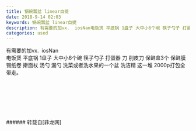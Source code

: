 ```yaml
---
title: 锅碗瓢盆 linear自提
date: 2018-9-14 02:03
keywords: 锅碗瓢盆 linear自提
description: 有需要的加vx.  iosNan电饭煲 平底锅 1盘子 大中小6个碗 筷子勺子 打蛋器 刀 削皮刀 保鲜盒3个 保鲜膜 锡纸卷 擀面杖 汤勺 漏勺 洗菜或者洗水果的一个盆 洗洁精 这一堆 2000p打包全带走。
categories: used
---
```

<td class="t_f" id="postmessage_1787444">

有需要的加vx.  iosNan<br/>
电饭煲 平底锅 1盘子 大中小6个碗 筷子勺子 打蛋器 刀 削皮刀 保鲜盒3个 保鲜膜 锡纸卷 擀面杖 汤勺 漏勺 洗菜或者洗水果的一个盆 洗洁精 这一堆 2000p打包全带走。<br/>
<img alt="" border="0" class="zoom" data-cf-modified-df12f9f3c62fdad68d1f868c-="" file="http://www.flw.ph/data/appbyme/upload/image/201809/14/CHOimWrRTaHO.jpg" id="aimg_YPtO2" lazyloadthumb="1" onclick="" onmouseover="" src="http://www.flw.ph/data/appbyme/upload/image/201809/14/CHOimWrRTaHO.jpg"/><br/>
<br/>
<img alt="" border="0" class="zoom" data-cf-modified-df12f9f3c62fdad68d1f868c-="" file="http://www.flw.ph/data/appbyme/upload/image/201809/14/ngcwJvdoikCw.jpg" id="aimg_fCobf" lazyloadthumb="1" onclick="" onmouseover="" src="http://www.flw.ph/data/appbyme/upload/image/201809/14/ngcwJvdoikCw.jpg"/><br/>
<br/>
<img alt="" border="0" class="zoom" data-cf-modified-df12f9f3c62fdad68d1f868c-="" file="http://www.flw.ph/data/appbyme/upload/image/201809/14/2FGAya0Wbx69.jpg" id="aimg_e6gZn" lazyloadthumb="1" onclick="" onmouseover="" src="http://www.flw.ph/data/appbyme/upload/image/201809/14/2FGAya0Wbx69.jpg"/><br/>
<br/>
<img alt="" border="0" class="zoom" data-cf-modified-df12f9f3c62fdad68d1f868c-="" file="http://www.flw.ph/data/appbyme/upload/image/201809/14/EANYAjrL2aZn.jpg" id="aimg_C2dXj" lazyloadthumb="1" onclick="" onmouseover="" src="http://www.flw.ph/data/appbyme/upload/image/201809/14/EANYAjrL2aZn.jpg"/><br/>
<br/>
<img alt="" border="0" class="zoom" data-cf-modified-df12f9f3c62fdad68d1f868c-="" file="http://www.flw.ph/data/appbyme/upload/image/201809/14/DUL6Dhw2SVUJ.jpg" id="aimg_KAFN3" lazyloadthumb="1" onclick="" onmouseover="" src="http://www.flw.ph/data/appbyme/upload/image/201809/14/DUL6Dhw2SVUJ.jpg"/><br/>
<br/>
<img alt="" border="0" class="zoom" data-cf-modified-df12f9f3c62fdad68d1f868c-="" file="http://www.flw.ph/data/appbyme/upload/image/201809/14/hVUrX6IpU2dM.jpg" id="aimg_eE8Tt" lazyloadthumb="1" onclick="" onmouseover="" src="http://www.flw.ph/data/appbyme/upload/image/201809/14/hVUrX6IpU2dM.jpg"/><br/>
<br/>
</td>
###### 转载自[菲龙网]